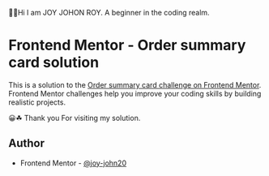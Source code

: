 🙋‍♂️Hi 
  I am JOY JOHON ROY.
  A beginner in the coding realm.

# Frontend Mentor - Order summary card solution

This is a solution to the [Order summary card challenge on Frontend Mentor](https://www.frontendmentor.io/challenges/order-summary-component-QlPmajDUj). Frontend Mentor challenges help you improve your coding skills by building realistic projects. 

😀☘ Thank you For visiting my solution.

## Author

- Frontend Mentor - [@joy-john20](https://www.frontendmentor.io/profile/joy-john20)
